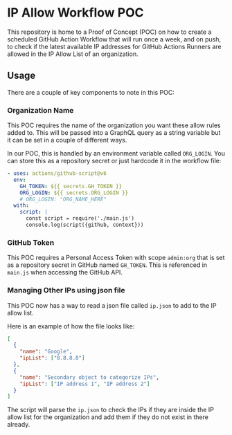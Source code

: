 # IP Allow Workflow POC

This repository is home to a Proof of Concept (POC) on how to create a scheduled GitHub Action Workflow that will run once a week, and on push, to check if the latest available IP addresses for GitHub Actions Runners are allowed in the IP Allow List of an organization.

## Usage

There are a couple of key components to note in this POC:

### Organization Name

This POC requires the name of the organization you want these allow rules added to. This will be passed into a GraphQL query as a string variable but it can be set in a couple of different ways.

In our POC, this is handled by an environment variable called `ORG_LOGIN`. You can store this as a repository secret or just hardcode it in the workflow file:

```yaml
- uses: actions/github-script@v6
  env:
    GH_TOKEN: ${{ secrets.GH_TOKEN }}
    ORG_LOGIN: ${{ secrets.ORG_LOGIN }}
    # ORG_LOGIN: "ORG_NAME_HERE"
  with:
    script: |
      const script = require('./main.js')
      console.log(script({github, context}))
```

### GitHub Token

This POC requires a Personal Access Token with scope `admin:org` that is set as a repository secret in GitHub named `GH_TOKEN`. This is referenced in `main.js` when accessing the GitHub API.

### Managing Other IPs using json file

This POC now has a way to read a json file called `ip.json` to add to the IP allow list.

Here is an example of how the file looks like:

```json
[
  {
    "name": "Google",
    "ipList": ["8.8.8.8"]
  },
  {
    "name": "Secondary object to categorize IPs",
    "ipList": ["IP address 1", "IP address 2"]
  }
]
```

The script will parse the `ip.json` to check the IPs if they are inside the IP allow list for the organization and add them if they do not exist in there already.
